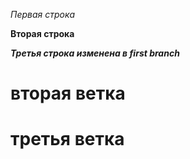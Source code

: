 *Первая строка*

**Вторая строка**

_**Третья строка изменена в first branch**_

# вторая ветка
# третья ветка
